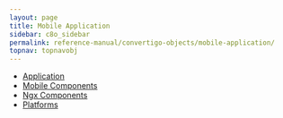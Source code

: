 ```yaml
---
layout: page
title: Mobile Application
sidebar: c8o_sidebar
permalink: reference-manual/convertigo-objects/mobile-application/
topnav: topnavobj
---
```

* [Application](application/)
* [Mobile Components](mobile-components/)
* [Ngx Components](ngx-components/)
* [Platforms](platforms/)
